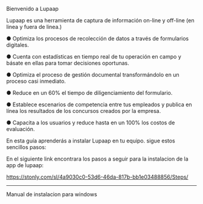 
Bienvenido a Lupaap



Lupaap  es una herramienta de captura de información on-line y off-line (en linea y fuera de linea.) 

● Optimiza los procesos de recolección de datos a través de formularios digitales.

● Cuenta con estadísticas en tiempo real de tu operación en campo y básate en ellas
para tomar decisiones oportunas.

● Optimiza el proceso de gestión documental transformándolo en un proceso casi
inmediato.

● Reduce en un 60% el tiempo de diligenciamiento del formulario.

● Establece escenarios de competencia entre tus empleados y publica en línea los
resultados de los concursos creados por la empresa.

● Capacita a los usuarios y reduce hasta en un 100% los costos de evaluación.

En esta guía aprenderás a instalar Lupaap en tu equipo.
sigue estos sencillos pasos:



En el siguiente link encontrara los pasos a seguir para la instalacion de la app de lupaap:


https://stonly.com/sl/4a9030c0-53d6-46da-817b-bb1e03488856/Steps/





__________________________________________________________________________________________________________________________________________________________________

Manual de instalacion para windows 
